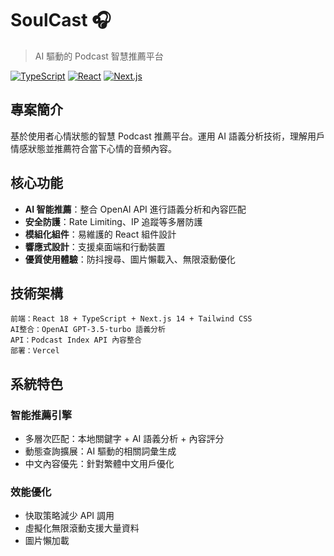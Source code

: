 # SoulCast 🎧

> AI 驅動的 Podcast 智慧推薦平台

[![TypeScript](https://img.shields.io/badge/TypeScript-007ACC?style=for-the-badge&logo=typescript&logoColor=white)](https://www.typescriptlang.org/)
[![React](https://img.shields.io/badge/React-20232A?style=for-the-badge&logo=react&logoColor=61DAFB)](https://reactjs.org/)
[![Next.js](https://img.shields.io/badge/Next.js-000000?style=for-the-badge&logo=next.js&logoColor=white)](https://nextjs.org/)

## 專案簡介

基於使用者心情狀態的智慧 Podcast 推薦平台。運用 AI 語義分析技術，理解用戶情感狀態並推薦符合當下心情的音頻內容。

## 核心功能

- **AI 智能推薦**：整合 OpenAI API 進行語義分析和內容匹配
- **安全防護**：Rate Limiting、IP 追蹤等多層防護
- **模組化組件**：易維護的 React 組件設計
- **響應式設計**：支援桌面端和行動裝置
- **優質使用體驗**：防抖搜尋、圖片懶載入、無限滾動優化

## 技術架構

```
前端：React 18 + TypeScript + Next.js 14 + Tailwind CSS
AI整合：OpenAI GPT-3.5-turbo 語義分析
API：Podcast Index API 內容整合
部署：Vercel
```

## 系統特色

### 智能推薦引擎

- 多層次匹配：本地關鍵字 + AI 語義分析 + 內容評分
- 動態查詢擴展：AI 驅動的相關詞彙生成
- 中文內容優先：針對繁體中文用戶優化

### 效能優化

- 快取策略減少 API 調用
- 虛擬化無限滾動支援大量資料
- 圖片懶加載
